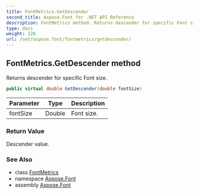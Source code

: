 ```yaml
---
title: FontMetrics.GetDescender
second_title: Aspose.Font for .NET API Reference
description: FontMetrics method. Returns descender for specific Font size
type: docs
weight: 120
url: /net/aspose.font/fontmetrics/getdescender/
---
```

## FontMetrics.GetDescender method

Returns descender for specific Font size.

```csharp
public virtual double GetDescender(double fontSize)
```

| Parameter | Type | Description |
| --- | --- | --- |
| fontSize | Double | Font size. |

### Return Value

Descender value.

### See Also

* class [FontMetrics](../)
* namespace [Aspose.Font](../../fontmetrics/)
* assembly [Aspose.Font](../../../)



